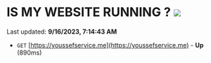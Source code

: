 # IS MY WEBSITE RUNNING ? [![](https://img.shields.io/static/v1?label=Sponsor&message=%E2%9D%A4&logo=GitHub&color=%23fe8e86)](https://github.com/sponsors/<username>)

Last updated: **9/16/2023, 7:14:43 AM**

- `GET` [https://youssefservice.me](https://youssefservice.me) - **Up** (890ms)
